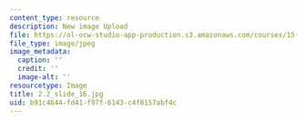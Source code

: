 ```yaml
---
content_type: resource
description: New image Upload
file: https://ol-ocw-studio-app-production.s3.amazonaws.com/courses/15-s21-nuts-and-bolts-of-business-plans-january-iap-2014/b91c4644fd41f97f6143c4f8157abf4c_2.2_slide_16.jpg
file_type: image/jpeg
image_metadata:
  caption: ''
  credit: ''
  image-alt: ''
resourcetype: Image
title: 2.2_slide_16.jpg
uid: b91c4644-fd41-f97f-6143-c4f8157abf4c
---
```

